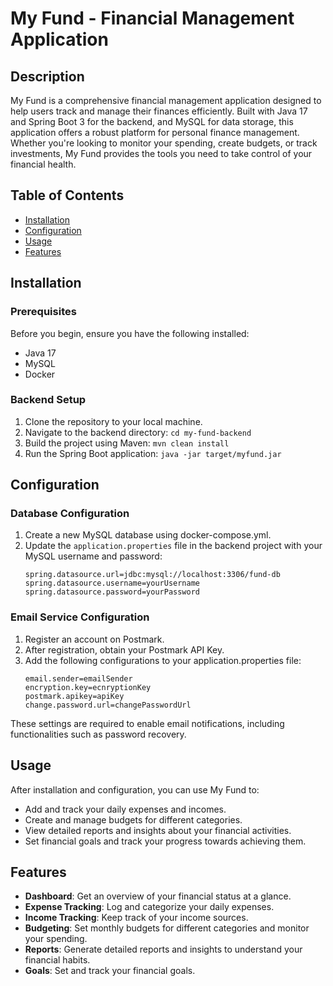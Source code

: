 # My Fund - Financial Management Application

## Description

My Fund is a comprehensive financial management application designed to help users track and manage their finances efficiently. Built with Java 17 and Spring Boot 3 for the backend, and MySQL for data storage, this application offers a robust platform for personal finance management. Whether you're looking to monitor your spending, create budgets, or track investments, My Fund provides the tools you need to take control of your financial health.

## Table of Contents

- [Installation](#installation)
- [Configuration](#configuration)
- [Usage](#usage)
- [Features](#features)

## Installation

### Prerequisites

Before you begin, ensure you have the following installed:
- Java 17
- MySQL
- Docker

### Backend Setup

1. Clone the repository to your local machine.
2. Navigate to the backend directory: `cd my-fund-backend`
3. Build the project using Maven: `mvn clean install`
4. Run the Spring Boot application: `java -jar target/myfund.jar`

## Configuration

### Database Configuration

1. Create a new MySQL database using docker-compose.yml.
2. Update the `application.properties` file in the backend project with your MySQL username and password:
   ```
   spring.datasource.url=jdbc:mysql://localhost:3306/fund-db
   spring.datasource.username=yourUsername
   spring.datasource.password=yourPassword
   ```
   
### Email Service Configuration

1. Register an account on Postmark.
2. After registration, obtain your Postmark API Key.
3. Add the following configurations to your application.properties file:
   ```
   email.sender=emailSender
   encryption.key=ecnryptionKey
   postmark.apikey=apiKey
   change.password.url=changePasswordUrl
These settings are required to enable email notifications, including functionalities such as password recovery.


## Usage

After installation and configuration, you can use My Fund to:
- Add and track your daily expenses and incomes.
- Create and manage budgets for different categories.
- View detailed reports and insights about your financial activities.
- Set financial goals and track your progress towards achieving them.

## Features

- **Dashboard**: Get an overview of your financial status at a glance.
- **Expense Tracking**: Log and categorize your daily expenses.
- **Income Tracking**: Keep track of your income sources.
- **Budgeting**: Set monthly budgets for different categories and monitor your spending.
- **Reports**: Generate detailed reports and insights to understand your financial habits.
- **Goals**: Set and track your financial goals.
